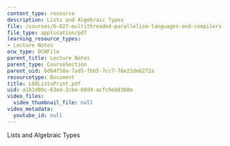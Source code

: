 ```yaml
---
content_type: resource
description: Lists and Algebraic Types
file: /courses/6-827-multithreaded-parallelism-languages-and-compilers-fall-2002/a1b1d06c63ed2cbe8dd4acfc9eb83b0a_L08ListsPrint.pdf
file_type: application/pdf
learning_resource_types:
- Lecture Notes
ocw_type: OCWFile
parent_title: Lecture Notes
parent_type: CourseSection
parent_uid: bd64f58a-7ad5-fbb5-7cc7-76e21de6272a
resourcetype: Document
title: L08ListsPrint.pdf
uid: a1b1d06c-63ed-2cbe-8dd4-acfc9eb83b0a
video_files:
  video_thumbnail_file: null
video_metadata:
  youtube_id: null
---
```

Lists and Algebraic Types


